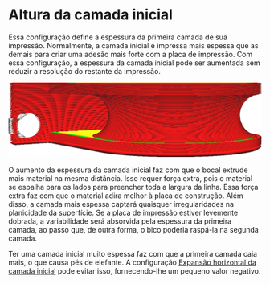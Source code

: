 Altura da camada inicial
====
Essa configuração define a espessura da primeira camada de sua impressão. Normalmente, a camada inicial é impressa mais espessa que as demais para criar uma adesão mais forte com a placa de impressão. Com essa configuração, a espessura da camada inicial pode ser aumentada sem reduzir a resolução do restante da impressão.

<!--screenshot {
"image_path": "layer_height_0.png",
"models": [
    {
        "script": "rolling_blind_spacer.scad",
        "transformation": ["scale(0.5)"]
    }
],
"camera_position": [39, 28, 5],
"settings": {"layer_height_0": 0.3},
"colours": 32
}-->
![A camada inicial é mais espessa do que o restante das camadas](../images/layer_height_0.png)


O aumento da espessura da camada inicial faz com que o bocal extrude mais material na mesma distância. Isso requer força extra, pois o material se espalha para os lados para preencher toda a largura da linha. Essa força extra faz com que o material adira melhor à placa de construção. Além disso, a camada mais espessa captará quaisquer irregularidades na planicidade da superfície. Se a placa de impressão estiver levemente dobrada, a variabilidade será absorvida pela espessura da primeira camada, ao passo que, de outra forma, o bico poderia raspá-la na segunda camada.

Ter uma camada inicial muito espessa faz com que a primeira camada caia mais, o que causa pés de elefante. A configuração [Expansão horizontal da camada inicial](../shell/xy_offset_layer_0.md) pode evitar isso, fornecendo-lhe um pequeno valor negativo.